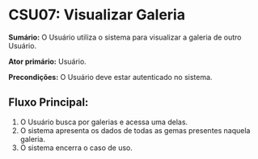 # CSU07: Visualizar Galeria

**Sumário:** O Usuário utiliza o sistema para visualizar a galeria de outro Usuário.

**Ator primário:** Usuário.

**Precondições:** O Usuário deve estar autenticado no sistema.

## Fluxo Principal:
1. O Usuário busca por galerias e acessa uma delas.
2. O sistema apresenta os dados de todas as gemas presentes naquela galeria.
5. O sistema encerra o caso de uso.
